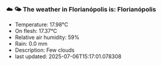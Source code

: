 ### ☁️ 🌤️  The weather in Florianópolis is: Florianópolis

- Temperature: 17.98°C
- On flesh: 17.37°C
- Relative air humidity: 59%
- Rain: 0.0 mm
- Description: Few clouds
- last updated: 2025-07-06T15:17:01.078308

